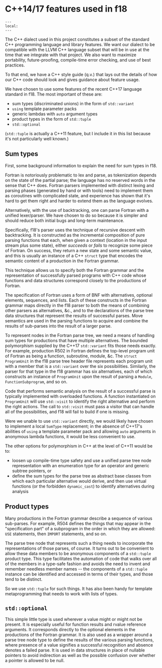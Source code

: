 <!--===- docs/C++17.md 
  
   Part of the LLVM Project, under the Apache License v2.0 with LLVM Exceptions.
   See https://llvm.org/LICENSE.txt for license information.
   SPDX-License-Identifier: Apache-2.0 WITH LLVM-exception
  
-->

# C++14/17 features used in f18

```{contents}
---
local:
---
```

The C++ dialect used in this project constitutes a subset of the
standard C++ programming language and library features.
We want our dialect to be compatible with the LLVM C++ language
subset that will be in use at the time that we integrate with that
project.
We also want to maximize portability, future-proofing,
compile-time error checking, and use of best practices.

To that end, we have a C++ style guide (q.v.) that lays
out the details of how our C++ code should look and gives
guidance about feature usage.

We have chosen to use some features of the recent C++17
language standard in f18.
The most important of these are:
* sum types (discriminated unions) in the form of `std::variant`
* `using` template parameter packs
* generic lambdas with `auto` argument types
* product types in the form of `std::tuple`
* `std::optional`

(`std::tuple` is actually a C++11 feature, but I include it
in this list because it's not particularly well known.)

## Sum types

First, some background information to explain the need for sum types
in f18.

Fortran is notoriously problematic to lex and parse, as tokenization
depends on the state of the partial parse;
the language has no reserved words in the sense that C++ does.
Fortran parsers implemented with distinct lexing and parsing phases
(generated by hand or with tools) need to implement them as
coroutines with complicated state, and experience has shown that
it's hard to get them right and harder to extend them as the language
evolves.

Alternatively, with the use of backtracking, one can parse Fortran with
a unified lexer/parser.
We have chosen to do so because it is simpler and should reduce
both initial bugs and long-term maintenance.

Specifically, f18's parser uses the technique of recursive descent with
backtracking.
It is constructed as the incremental composition of pure parsing functions
that each, when given a context (location in the input stream plus some state),
either _succeeds_ or _fails_ to recognize some piece of Fortran.
On success, they return a new state and some semantic value, and this is
usually an instance of a C++ `struct` type that encodes the semantic
content of a production in the Fortran grammar.

This technique allows us to specify both the Fortran grammar and the
representation of successfully parsed programs with C++ code
whose functions and data structures correspond closely to the productions
of Fortran.

The specification of Fortran uses a form of BNF with alternatives,
optional elements, sequences, and lists.  Each of these constructs
in the Fortran grammar maps directly in the f18 parser to both
the means of combining other parsers as alternatives, &c., and to
the declarations of the parse tree data structures that represent
the results of successful parses.
Move semantics are used in the parsing functions to acquire and
combine the results of sub-parses into the result of a larger
parse.

To represent nodes in the Fortran parse tree, we need a means of
handling sum types for productions that have multiple alternatives.
The bounded polymorphism supplied by the C++17 `std::variant` fits
those needs exactly.
For example, production R502 in Fortran defines the top-level
program unit of Fortran as being a function, subroutine, module, &c.
The `struct ProgramUnit` in the f18 parse tree header file
represents each program unit with a member that is a `std::variant`
over the six possibilities.
Similarly, the parser for that type in the f18 grammar has six alternatives,
each of which constructs an instance of `ProgramUnit` upon the result of
parsing a `Module`, `FunctionSubprogram`, and so on.

Code that performs semantic analysis on the result of a successful
parse is typically implemented with overloaded functions.
A function instantiated on `ProgramUnit` will use `std::visit` to
identify the right alternative and perform the right actions.
The call to `std::visit` must pass a visitor that can handle all
of the possibilities, and f18 will fail to build if one is missing.

Were we unable to use `std::variant` directly, we would likely
have chosen to implement a local `SumType` replacement; in the
absence of C++17's abilities of `using` a template parameter pack
and allowing `auto` arguments in anonymous lambda functions,
it would be less convenient to use.

The other options for polymorphism in C++ at the level of C++11
would be to:
* loosen up compile-time type safety and use a unified parse tree node
  representation with an enumeration type for an operator and generic
  subtree pointers, or
* define the sum types for the parse tree as abstract base classes from
  which each particular alternative would derive, and then use virtual
  functions (or the forbidden `dynamic_cast`) to identify alternatives
  during analysis

## Product types

Many productions in the Fortran grammar describe a sequence of various
sub-parses.
For example, R504 defines the things that may appear in the "specification
part" of a subprogram in the order in which they are allowed: `USE`
statements, then `IMPORT` statements, and so on.

The parse tree node that represents such a thing needs to incorporate
the representations of those parses, of course.
It turns out to be convenient to allow these data members to be anonymous
components of a `std::tuple` product type.
This type facilitates the automation of code that walks over all of the
members in a type-safe fashion and avoids the need to invent and remember
needless member names -- the components of a `std::tuple` instance can
be identified and accessed in terms of their types, and those tend to be
distinct.

So we use `std::tuple` for such things.
It has also been handy for template metaprogramming that needs to work
with lists of types.

## `std::optional`

This simple little type is used wherever a value might or might not be
present.
It is especially useful for function results and
rvalue reference arguments.
It corresponds directly to the optional elements in the productions
of the Fortran grammar.
It is also used as a wrapper around a parse tree node type to define the
results of the various parsing functions, where presence of a value
signifies a successful recognition and absence denotes a failed parse.
It is used in data structures in place of nullable pointers to
avoid indirection as well as the possible confusion over whether a pointer
is allowed to be null.
